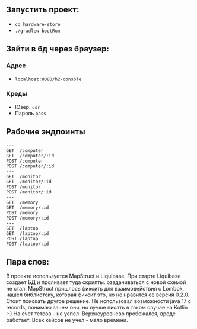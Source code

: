 ## Запустить проект:

* `cd hardware-store`
* `./gradlew bootRun`

## Зайти в бд через браузер:

### Адрес
* `localhost:8080/h2-console`

### Креды
* Юзер: `usr`
* Пароль `pass`

## Рабочие эндпоинты
````
---
GET  /computer
GET  /computer/:id
POST /computer
POST /computer/:id
---
GET  /monitor
GET  /monitor/:id
POST /monitor
POST /monitor/:id
---
GET  /memory
GET  /memory/:id
POST /memory
POST /memory/:id
---
GET  /laptop
GET  /laptop/:id
POST /laptop
POST /laptop/:id
````

## Пара слов:
В проекте используется MapStruct и Liquibase.
При старте Liquibase создает БД и проливает туда скрипты.
озадачиваться с новой схемой не стал. 
MapStruct пришлось фиксить для взаимодействия с Lombok, нашел библиотеку, которая фиксит это, но не нравится ее версия 0.2.0.
Стоит поискать другое решение. Не использовал возможности java 17 c records, понимаю зачем они, но лучше писать в таком случае на Kotlin :-) На счет тетсов - не успел. Верхнеуровнево пробежался, вроде работает. Всех кейсов не учел - мало времени.
